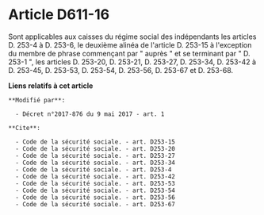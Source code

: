 # Article D611-16

Sont applicables aux caisses du régime social des indépendants les articles D. 253-4 à D. 253-6, le deuxième alinéa de
l'article D. 253-15 à l'exception du membre de phrase commençant par " auprès " et se terminant par " D. 253-1 ", les
articles D. 253-20, D. 253-21, D. 253-27, D. 253-34, D. 253-42 à D. 253-45, D. 253-53, D. 253-54, 
D. 253-56, D. 253-67 et D. 253-68.

**Liens relatifs à cet article**

	**Modifié par**:

	  - Décret n°2017-876 du 9 mai 2017 - art. 1

	**Cite**:

	  - Code de la sécurité sociale. - art. D253-15
	  - Code de la sécurité sociale. - art. D253-20
	  - Code de la sécurité sociale. - art. D253-27
	  - Code de la sécurité sociale. - art. D253-34
	  - Code de la sécurité sociale. - art. D253-4
	  - Code de la sécurité sociale. - art. D253-42
	  - Code de la sécurité sociale. - art. D253-53
	  - Code de la sécurité sociale. - art. D253-54
	  - Code de la sécurité sociale. - art. D253-56
	  - Code de la sécurité sociale. - art. D253-67
